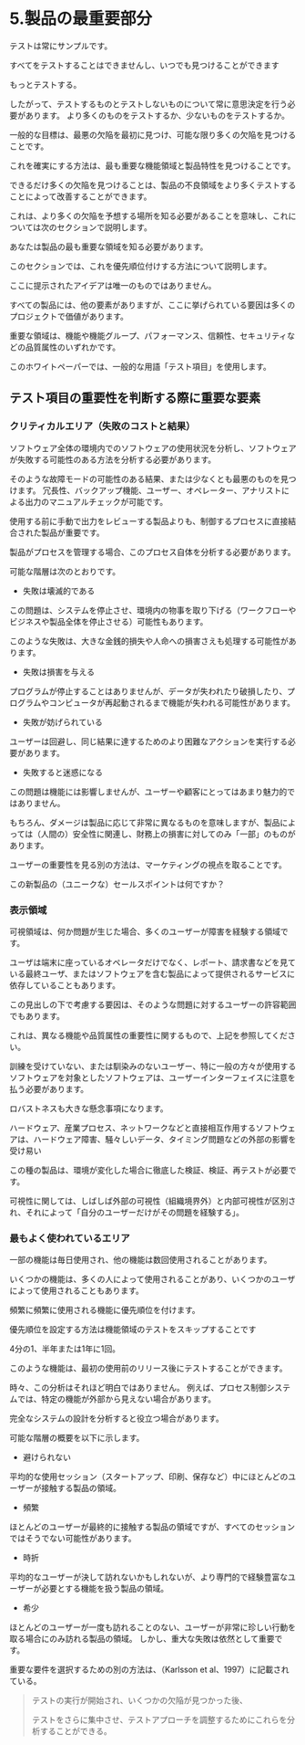 # 5.製品の最重要部分

テストは常にサンプルです。

すべてをテストすることはできませんし、いつでも見つけることができます

もっとテストする。

したがって、テストするものとテストしないものについて常に意思決定を行う必要があります。 より多くのものをテストするか、少ないものをテストするか。

一般的な目標は、最悪の欠陥を最初に見つけ、可能な限り多くの欠陥を見つけることです。

これを確実にする方法は、最も重要な機能領域と製品特性を見つけることです。

できるだけ多くの欠陥を見つけることは、製品の不良領域をより多くテストすることによって改善することができます。

これは、より多くの欠陥を予想する場所を知る必要があることを意味し、これについては次のセクションで説明します。

あなたは製品の最も重要な領域を知る必要があります。

このセクションでは、これを優先順位付けする方法について説明します。

ここに提示されたアイデアは唯一のものではありません。

すべての製品には、他の要素がありますが、ここに挙げられている要因は多くのプロジェクトで価値があります。

重要な領域は、機能や機能グループ、パフォーマンス、信頼性、セキュリティなどの品質属性のいずれかです。

このホワイトペーパーでは、一般的な用語「テスト項目」を使用します。

## テスト項目の重要性を判断する際に重要な要素

### クリティカルエリア（失敗のコストと結果）

ソフトウェア全体の環境内でのソフトウェアの使用状況を分析し、ソフトウェアが失敗する可能性のある方法を分析する必要があります。

そのような故障モードの可能性のある結果、または少なくとも最悪のものを見つけます。 冗長性、バックアップ機能、ユーザー、オペレーター、アナリストによる出力のマニュアルチェックが可能です。

使用する前に手動で出力をレビューする製品よりも、制御するプロセスに直接結合された製品が重要です。

製品がプロセスを管理する場合、このプロセス自体を分析する必要があります。

可能な階層は次のとおりです。

* 失敗は壊滅的である

この問題は、システムを停止させ、環境内の物事を取り下げる（ワークフローやビジネスや製品全体を停止させる）可能性もあります。

このような失敗は、大きな金銭的損失や人命への損害さえも処理する可能性があります。

* 失敗は損害を与える

プログラムが停止することはありませんが、データが失われたり破損したり、プログラムやコンピュータが再起動されるまで機能が失われる可能性があります。

* 失敗が妨げられている

ユーザーは回避し、同じ結果に達するためのより困難なアクションを実行する必要があります。

* 失敗すると迷惑になる

この問題は機能には影響しませんが、ユーザーや顧客にとってはあまり魅力的ではありません。

もちろん、ダメージは製品に応じて非常に異なるものを意味しますが、製品によっては（人間の）安全性に関連し、財務上の損害に対してのみ「一部」のものがあります。

ユーザーの重要性を見る別の方法は、マーケティングの視点を取ることです。

この新製品の（ユニークな）セールスポイントは何ですか？

### 表示領域

可視領域は、何か問題が生じた場合、多くのユーザーが障害を経験する領域です。

ユーザは端末に座っているオペレータだけでなく、レポート、請求書などを見ている最終ユーザ、またはソフトウェアを含む製品によって提供されるサービスに依存していることもあります。

この見出しの下で考慮する要因は、そのような問題に対するユーザーの許容範囲でもあります。

これは、異なる機能や品質属性の重要性に関するもので、上記を参照してください。

訓練を受けていない、または馴染みのないユーザー、特に一般の方々が使用するソフトウェアを対象としたソフトウェアは、ユーザーインターフェイスに注意を払う必要があります。

ロバストネスも大きな懸念事項になります。

ハードウェア、産業プロセス、ネットワークなどと直接相互作用するソフトウェアは、ハードウェア障害、騒々しいデータ、タイミング問題などの外部の影響を受け易い

この種の製品は、環境が変化した場合に徹底した検証、検証、再テストが必要です。

可視性に関しては、しばしば外部の可視性（組織境界外）と内部可視性が区別され、それによって「自分のユーザーだけがその問題を経験する」。

### 最もよく使われているエリア

一部の機能は毎日使用され、他の機能は数回使用されることがあります。

いくつかの機能は、多くの人によって使用されることがあり、いくつかのユーザによって使用されることもあります。

頻繁に頻繁に使用される機能に優先順位を付けます。

優先順位を設定する方法は機能領域のテストをスキップすることです

4分の1、半年または1年に1回。

このような機能は、最初の使用前のリリース後にテストすることができます。

時々、この分析はそれほど明白ではありません。 例えば、プロセス制御システムでは、特定の機能が外部から見えない場合があります。

完全なシステムの設計を分析すると役立つ場合があります。

可能な階層の概要を以下に示します。

* 避けられない

平均的な使用セッション（スタートアップ、印刷、保存など）中にほとんどのユーザーが接触する製品の領域。

* 頻繁

ほとんどのユーザーが最終的に接触する製品の領域ですが、すべてのセッションではそうでない可能性があります。

* 時折

平均的なユーザーが決して訪れないかもしれないが、より専門的で経験豊富なユーザーが必要とする機能を扱う製品の領域。

* 希少

ほとんどのユーザーが一度も訪れることのない、ユーザーが非常に珍しい行動を取る場合にのみ訪れる製品の領域。 しかし、重大な失敗は依然として重要です。

重要な要件を選択するための別の方法は、（Karlsson et al、1997）に記載されている。

> テストの実行が開始され、いくつかの欠陥が見つかった後、
>
> テストをさらに集中させ、テストアプローチを調整するためにこれらを分析することができる。



